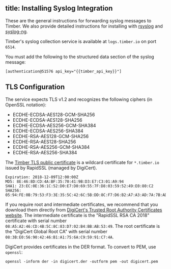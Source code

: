 title: Installing Syslog Integration
---
These are the general instructions for forwarding syslog messages to Timber. We also provide detailed instructions for installing with [rsyslog] and [syslog-ng].

Timber's syslog collection service is available at `logs.timber.io` on port `6514`.

You must add the following to the structured data section of the syslog message:

```
[authentication@51576 api_key="{{timber_api_key}}"]
```

## TLS Configuration

The service expects TLS v1.2 and recognizes the following ciphers (in OpenSSL notation):

  * ECDHE-ECDSA-AES128-GCM-SHA256
  * ECDHE-ECDSA-AES128-SHA256
  * ECDHE-ECDSA-AES256-GCM-SHA384
  * ECDHE-ECDSA-AES256-SHA384
  * ECDHE-RSA-AES128-GCM-SHA256
  * ECDHE-RSA-AES128-SHA256
  * ECDHE-RSA-AES256-GCM-SHA384
  * ECDHE-RSA-AES256-SHA384

The [Timber TLS public certificate] is a wildcard certificate for `*.timber.io`
issued by RapidSSL (managed by DigiCert).

```
Expiration: 2018-12-09T12:00:00Z
MD5: 8E:46:8D:CD:4A:BF:35:70:41:9B:D3:E7:C3:01:A9:94
SHA1: 23:EC:0E:36:1C:52:D0:E7:D0:69:55:7F:D8:03:59:52:49:E0:80:C2
SHA256: 05:94:FE:0B:79:53:F3:3E:35:5C:42:6C:5B:DD:8C:F7:D6:B2:A7:A3:AD:7A:7B:AD:CF:B2:1E:F3:D5:1B:78:E4
```

If you require root and intermediate certificates, we recommend that you
download them directly from [DigiCert's Trusted Root Authority Certificates
website]. The intermediate certificate is the "RapidSSL RSA CA 2018" certificate
with serial number `08:A5:A2:46:CD:4B:5C:8C:83:D7:02:B4:BB:AB:53:49`. The root
certificate is the "DigiCert Global Root CA" with serial number
`08:3B:E0:56:90:42:46:B1:A1:75:6A:C9:59:91:C7:4A`.
  
DigiCert provides certificates in the DER format. To convert to PEM, use `openssl`:

```
openssl -inform der -in digicert.der -outform pem -out digicert.pem
```

[rsyslog]: syslog/install/rsyslog.html
[syslog-ng]: syslog/install/syslog-ng.html
[Timber TLS public certificate]: https://files.timber.io/certificates/latest/io.timber-wildcard.pem
[DigiCert's Trusted Root Authority Certificates website]: https://www.digicert.com/digicert-root-certificates.htm
